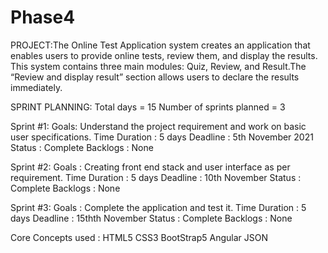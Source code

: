 # Phase4
PROJECT:The Online Test Application system creates an application that enables users to provide online tests, review them, and display the results.
This system contains three main modules: Quiz, Review, and Result.The “Review and display result” section allows users to declare the results immediately. 

SPRINT PLANNING:
Total days  = 15
Number of sprints planned = 3

Sprint #1:
Goals: Understand the project requirement and work on basic user specifications.
Time Duration : 5 days
Deadline : 5th November 2021
Status : Complete
Backlogs : None

Sprint #2:
Goals : Creating front end stack and user interface as per requirement.
Time Duration : 5 days
Deadline : 10th November
Status : Complete
Backlogs : None

Sprint #3:
Goals : Complete the application and test it. 
Time Duration : 5 days
Deadline : 15thth November
Status : Complete
Backlogs : None


Core Concepts used :
HTML5
CSS3
BootStrap5
Angular
JSON
